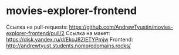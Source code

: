 # movies-explorer-frontend
Ссылка на pull-requests: https://github.com/AndrewTyustin/movies-explorer-frontend/pull/2
Ссылка на макет: https://disk.yandex.ru/d/EkoJ8ZlETYPmjw
Frontend: http://andrewtyust.students.nomoredomains.rocks/
